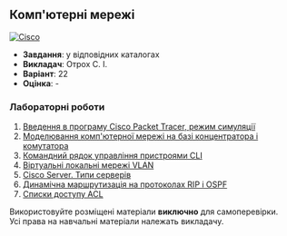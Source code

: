## Комп'ютерні мережі

[![Cisco](https://img.shields.io/badge/Cisco-162F53?style=for-the-badge&logo=cisco&logoColor=white)](#)

- **Завдання**: у відповідних каталогах
- **Викладач**: Отрох С. І.
- **Варіант**: 22 
- **Оцінка**: -

### Лабораторні роботи
  1. [Введення в програму Cisco Packet Tracer, режим симуляції](./Lab1/)
  2. [Моделювання комп'ютерної мережі на базі концентратора і комутатора](./Lab2/)
  3. [Командний рядок управління пристроями CLI](./Lab3/)
  4. [Віртуальні локальні мережі VLAN](./Lab4/)
  5. [Cisco Server. Типи серверів](./Lab5/)
  6. [Динамічна маршрутизація на протоколах RIP і OSPF](./Lab6/)
  7. [Списки доступу ACL](./Lab7/)

Використовуйте розміщені матеріали **виключно** для самоперевірки. <br>
Усі права на навчальні матеріали належать викладачу.
